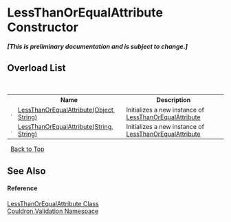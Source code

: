 # LessThanOrEqualAttribute Constructor 
 _**\[This is preliminary documentation and is subject to change.\]**_


## Overload List
&nbsp;<table><tr><th></th><th>Name</th><th>Description</th></tr><tr><td>![Public method](media/pubmethod.gif "Public method")</td><td><a href="M_Couldron_Validation_LessThanOrEqualAttribute__ctor">LessThanOrEqualAttribute(Object, String)</a></td><td>
Initializes a new instance of <a href="T_Couldron_Validation_LessThanOrEqualAttribute">LessThanOrEqualAttribute</a></td></tr><tr><td>![Public method](media/pubmethod.gif "Public method")</td><td><a href="M_Couldron_Validation_LessThanOrEqualAttribute__ctor_1">LessThanOrEqualAttribute(String, String)</a></td><td>
Initializes a new instance of <a href="T_Couldron_Validation_LessThanOrEqualAttribute">LessThanOrEqualAttribute</a></td></tr></table>&nbsp;
<a href="#lessthanorequalattribute-constructor">Back to Top</a>

## See Also


#### Reference
<a href="T_Couldron_Validation_LessThanOrEqualAttribute">LessThanOrEqualAttribute Class</a><br /><a href="N_Couldron_Validation">Couldron.Validation Namespace</a><br />